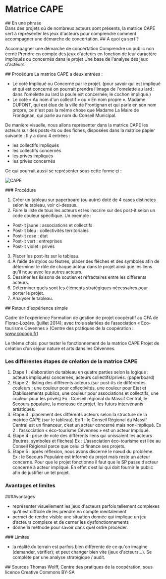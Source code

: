 # Matrice CAPE  
## En une phrase  
Dans des projets où de nombreux acteurs sont présents, la matrice CAPE sert à représenter les jeux d'acteurs pour comprendre comment accompagner une démarche de concertation. 
## A quoi ça sert ?

Accompagner une démarche de concertation
Comprendre un public non cerné
Prendre en compte des jeux d'acteurs en fonction de leur caractère impliqués ou concernés dans le projet
Une base de l'analyse des jeux d'acteurs

## Procédure
La matrice CAPE a deux entrées : 
* Le coté Impliqué ou Concerné par le projet. (pour savoir qui est impliqué et qui est concerné on pourrait prendre l'image de l'omelette au lard : dans l'omelette au lard la poule est concernée; le cochon impliqué.)
* Le coté « Au nom d'un collectif » ou « En nom propre ». Madame DUPONT, qui est élue de la ville de Frontignan et qui parle en son nom propre, ce n'est pas la même chose que Madame La Maire de Frontignan, qui parle au nom du Conseil Municipal. 

De manière visuelle, nous allons représenter dans la matrice CAPE les acteurs sur des posts-its ou des fiches, disposées dans la matrice papier suivante : 
Il y a donc 4 entrées : 
* les collectifs impliqués
* les collectifs concernés
* les privés impliqués
* les privés concernés

Ce qui pourrait aussi se représenter sous cette forme çi : 

![CAPE](http://www.topozym.be/spip/IMG/jpg/cape.jpg)

### Procédure
1. Créer un tableau sur paperboard (ou autre) doté de 4 cases distinctes selon le tableau, voir ci-dessus.
2. Faire la liste de tous les acteurs et les inscrire sur des post-it selon un code couleur spécifique. Un exemple : 
 * Post-it jaune : associations et collectifs
 * Post-it bleu : collectivités territoriales
 * Post-it rose : état
 * Post-it vert : entreprises
 * Post-it violet : privés
3.  Placer les post-its sur le tableau.
4.  À l’aide de stylos ou feutres, placer des flèches et des symboles afin de déterminer le rôle de chaque acteur dans le projet ainsi que les liens qu’il noue avec les autres acteurs.
5. Dessiner les liaisons de soutien et réfractaires entre les différents acteurs. 
6. Déterminer quels sont les éléments stratégiques nécessaires pour porter le projet.
7.  Analyser le tableau.

## Retour d'expérience simple

Cadre de l’expérience Formation de gestion de projet coopératif au CFA de Florac-Lozère. (juillet 2014); avec trois salariées de l’association « Eco-tourisme Cévennes » (Centre des pratiques de la coopération : www.cpcoop.fr) 

Le thème choisi pour tester le fonctionnement de la matrice CAPE Projet de création d’un séjour nature et arts dans les Cévennes.

### Les différentes étapes de création de la matrice CAPE
1. Etape 1 : élaboration du tableau en quatre parties selon la logique : acteurs impliqués/ concernés, acteurs collectifs/privés. (paperboard)
2. Etape 2 : listing des différents acteurs (sur post-its de différentes couleurs : une couleur pour collectivités, une couleur pour Etat et Etablissements publics, une couleur pour associations et collectifs, une couleur pour les privés)  Ex : Conseil régional du Massif Central, le Secours populaire, la meneuse de projet, les futurs intervenants artistiques.
3. Etape 3 : placement des différents acteurs selon la structure de la matrice CAPE (sur le tableau). Ex 1 : le Conseil Régional du Massif Central est un financeur, c’est un acteur concerné mais non-impliqué. Ex 2 : l’association « éco-tourisme Cévennes » est un acteur impliqué.
4. Etape 4 : prise de note des différents liens qui unissaient les acteurs (feutres, symboles et flèches) Ex : L’association éco-tourisme est liée au Conseil Régional parce que celui ci finance ses projets.
5. Etape 5 : après réflexion, nous avons discerné le nœud du problème. Ex : le Secours Populaire est informé du projet mais reste un acteur concerné. Pour que le projet fonctionne il faut que le SP passe d’acteur concerné à acteur impliqué. En effet c’est lui qui doit fournir le public afin de justifier un tel projet.


### Avantages et limites 

###Avantages 
* représenter visuellement les jeux d'acteurs parfois tellement complexes qu'il est difficile de les prendre en compte mentalement
* permet de rendre visible une situation donnée qui implique un jeu d’acteurs complexe et de cerner les dysfonctionnements
* donne la méthode pour savoir dans quel ordre procéder.

### Limites 
* la réalité du terrain est parfois bien différente de ce qu'on imagine (demander, vérifier); et peut changer bien vite (jeux d'acteurs…). Se complète par une analyse stratégique / audit. 

## Sources
Thomas Wolff, Centre des pratiques de la coopération, sous licence Creative Commons BY-SA
